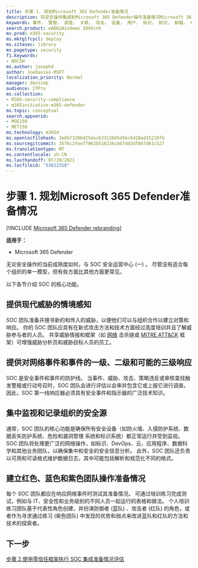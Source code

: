 ```yaml
---
title: 步骤 1. 规划Microsoft 365 Defender准备情况
description: 将安全操作集成到Microsoft 365 Defender操作准备情况Microsoft 365 Defender规划基础知识。
keywords: 事件， 警报， 调查， 关联， 攻击， 设备， 用户， 标识， 标识， 邮箱， 电子邮件， 365， microsoft， m365， 事件响应， 网络攻击， secops， 安全操作， soc
search.product: eADQiWindows 10XVcnh
ms.prod: m365-security
ms.mktglfcycl: deploy
ms.sitesec: library
ms.pagetype: security
f1.keywords:
- NOCSH
ms.author: josephd
author: JoeDavies-MSFT
localization_priority: Normal
manager: dansimp
audience: ITPro
ms.collection:
- M365-security-compliance
- m365initiative-m365-defender
ms.topic: conceptual
search.appverid:
- MOE150
- MET150
ms.technology: m365d
ms.openlocfilehash: 3e8bf320bd25dacb3312605d5bc6428ad15210fb
ms.sourcegitcommit: 3576c2fee77962b516236cb67dd3df847d61c527
ms.translationtype: MT
ms.contentlocale: zh-CN
ms.lasthandoff: 07/28/2021
ms.locfileid: "53622318"
---
```

# <a name="step-1-plan-for-microsoft-365-defender-operations-readiness"></a>步骤 1. 规划Microsoft 365 Defender准备情况

[!INCLUDE [Microsoft 365 Defender rebranding](../includes/microsoft-defender.md)]

**适用于：**
- Microsoft 365 Defender

无论安全操作的当前成熟度如何，与 SOC 安全运营中心 (一) 。 尽管没有适合每个组织的单一模型，但有些方面比其他方面更常见。 

以下各节介绍 SOC 的核心功能。

## <a name="provide-situational-awareness-of-modern-threats"></a>提供现代威胁的情境感知

SOC 团队准备并搜寻新的和传入的威胁，以便他们可以与组织合作以建立对策和响应。 你的 SOC 团队应具有在新式攻击方法和技术方面经过高度培训并且了解威胁参与者的人员。 共享威胁情报和框架（如 [网络](https://www.microsoft.com/security/blog/2016/11/28/disrupting-the-kill-chain/) 击杀链或 [MITRE ATT&CK](https://attack.mitre.org/) 框架）可增强威胁分析员和威胁目标人员的员工。

## <a name="provide-first-second-and-potentially-third-level-responses-to-cyber-incidents-and-events"></a>提供对网络事件和事件的一级、二级和可能的三级响应

SOC 是安全事件和事件的防护线。 当事件、威胁、攻击、策略违反或审核查找触发警报或行动号召时，SOC 团队会进行评估以会审并包含它或上报它进行调查。 因此，SOC 第一线响应器必须具有安全事件和指示器的广泛技术知识。

## <a name="centralize-monitoring-and-logging-of-your-organizations-security-sources"></a>集中监视和记录组织的安全源 

通常，SOC 团队的核心功能是确保所有安全设备（如防火墙、入侵防护系统、数据丢失防护系统、危险和漏洞管理 系统和标识系统）都正常运行并受到监视。 SOC 团队将处理更广泛的网络操作，如标识、DevOps、云、应用程序、数据科学和其他业务团队，以确保集中和安全的安全信息分析。 此外，SOC 团队还负责以可用和可读格式维护数据日志，其中可能包括解析和规范化不同的格式。

## <a name="establish-red-blue-and-purple-team-operational-readiness"></a>建立红色、蓝色和紫色团队操作准备情况

每个 SOC 团队都应在响应网络事件时测试其准备情况。 可通过培训练习完成测试，例如与 IT、安全性和业务级别的不同人员一起运行的表格和做法。 个人培训练习团队基于代表性角色创建，并扮演防御者 (蓝队) 、攻击者 (红队) 的角色，或者作为寻求通过练习 (紫色团队) 中发现的优势和弱点来改进蓝队和红队的方法和技术的探索者。

## <a name="next-step"></a>下一步

[步骤 2.使用零信任框架执行 SOC 集成准备情况评估](integrate-microsoft-365-defender-secops-readiness.md)



